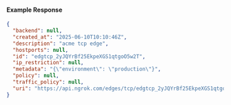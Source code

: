 <!-- Code generated for API Clients. DO NOT EDIT. -->

#### Example Response

```json
{
  "backend": null,
  "created_at": "2025-06-10T10:10:46Z",
  "description": "acme tcp edge",
  "hostports": null,
  "id": "edgtcp_2yJQYrBf25EkpeXGS1qtgoO5w2T",
  "ip_restriction": null,
  "metadata": "{\"environment\": \"production\"}",
  "policy": null,
  "traffic_policy": null,
  "uri": "https://api.ngrok.com/edges/tcp/edgtcp_2yJQYrBf25EkpeXGS1qtgoO5w2T"
}
```
